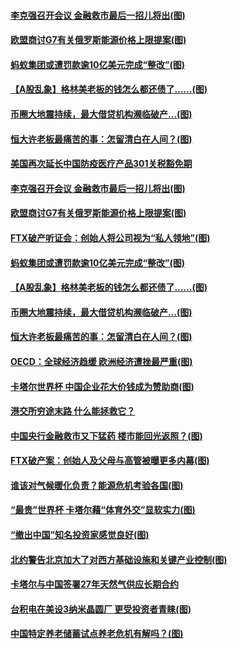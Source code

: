 #### [李克强召开会议 金融救市最后一招儿将出(图)](../pages/p5/1022499.md) 
#### [欧盟商讨G7有关俄罗斯能源价格上限提案(图)](../pages/p5/1022420.md) 
#### [蚂蚁集团或遭罚款逾10亿美元完成“整改”(图)](../pages/p5/1022348.md) 
#### [【A股乱象】格林美老板的钱怎么都还债了……(图)](../pages/p5/1022375.md) 
#### [币圈大地震持续，最大借贷机构濒临破产…(图)](../pages/p5/1022373.md) 
#### [恒大许老板最痛苦的事：怎留清白在人间？(图)](../pages/p5/1022368.md) 
#### [美国再次延长中国防疫医疗产品301关税豁免期](../pages/p5/1022517.md) 
#### [李克强召开会议 金融救市最后一招儿将出(图)](../pages/p5/1022499.md) 
#### [欧盟商讨G7有关俄罗斯能源价格上限提案(图)](../pages/p5/1022420.md) 
#### [FTX破产听证会：创始人将公司视为“私人领地”(图)](../pages/p5/1022397.md) 
#### [蚂蚁集团或遭罚款逾10亿美元完成“整改”(图)](../pages/p5/1022348.md) 
#### [【A股乱象】格林美老板的钱怎么都还债了……(图)](../pages/p5/1022375.md) 
#### [币圈大地震持续，最大借贷机构濒临破产…(图)](../pages/p5/1022373.md) 
#### [恒大许老板最痛苦的事：怎留清白在人间？(图)](../pages/p5/1022368.md) 
#### [OECD：全球经济趋缓 欧洲经济遭挫最严重(图)](../pages/p5/1022342.md) 
#### [卡塔尔世界杯 中国企业花大价钱成为赞助商(图)](../pages/p5/1022344.md) 
#### [港交所穷途末路 什么能拯救它？](../pages/p5/1022338.md) 
#### [中国央行金融救市又下猛药 楼市能回光返照？(图)](../pages/p5/1022335.md) 
#### [FTX破产案：创始人及父母与高管被曝更多内幕(图)](../pages/p5/1022313.md) 
#### [谁该对气候暖化负责？能源危机考验各国(图)](../pages/p5/1022288.md) 
#### [“最贵”世界杯 卡塔尔藉“体育外交”显软实力(图)](../pages/p5/1022287.md) 
#### [“撤出中国”知名投资家感觉良好(图)](../pages/p5/1022284.md) 
#### [北约警告北京加大了对西方基础设施和关键产业控制(图)](../pages/p5/1022257.md) 
#### [卡塔尔与中国签署27年天然气供应长期合约](../pages/p5/1022252.md) 
#### [台积电在美设3纳米晶圆厂 更受投资者青睐(图)](../pages/p5/1022250.md) 
#### [中国特定养老储蓄试点养老危机有解吗？(图)](../pages/p5/1022240.md) 
